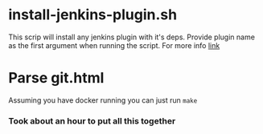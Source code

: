
# install-jenkins-plugin.sh

This scrip will install any jenkins plugin with it's deps. Provide plugin name as the first argument when running the script.
For more info [link](https://wiki.jenkins-ci.org/display/JENKINS/Jenkins+CLI)

# Parse git.html

Assuming you have docker running you can just run `make`


### Took about an hour to put all this together
